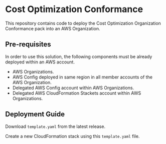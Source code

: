# Cost Optimization Conformance

This repository contains code to deploy the Cost Optimization Organization Conformance pack into an AWS Organization.

## Pre-requisites

In order to use this solution, the following components must be already deployed within an AWS account.

- AWS Organizations.
- AWS Config deployed in same region in all member accounts of the AWS Organization.
- Delegated AWS Config account within AWS Organizations.
- Delegated AWS CloudFormation Stackets account within AWS Organizations.

## Deployment Guide

Download `template.yaml` from the latest release.

Create a new CloudFormation stack using this `template.yaml` file.
